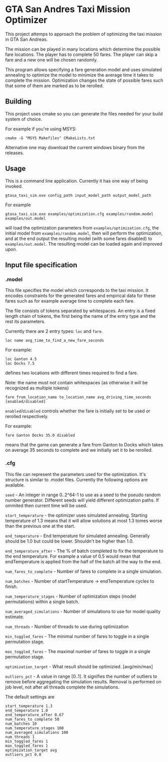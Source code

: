 # GTA San Andres Taxi Mission Optimizer

This project attemps to approach the problem of optimizing the taxi mission in GTA San Andreas.

The mission can be played in many locations which determine the possible fare locations. The player has to complete 50 fares. The player can skip a fare and a new one will be chosen randomly.

This program allows specifying a fare generation model and uses simulated annealing to optimize the model to minimize the average time it takes to complete the mission. Optimization changes the state of possible fares such that some of them are marked as to be rerolled.

## Building

This project uses cmake so you can generate the files needed for your build system of choice.

For example if you're using MSYS:
```
cmake -G "MSYS Makefiles" CMakeLists.txt
```

Alternative one may download the current windows binary from the releases.

## Usage

This is a command line application. Currently it has one way of being invoked.
```
gtasa_taxi_sim.exe config_path input_model_path output_model_path
```

For example
```
gtasa_taxi_sim.exe examples/optimization.cfg examples/random.model examples/out.model
```
will load the optimization parameters from `examples/optimization.cfg`, the initial model from `examples/random.model`, then will perform the optimization, and at the end output the resulting model (with some fares disabled) to `examples/out.model`. The resulting model can be loaded again and improved upon.

## Input file specification

### .model

This file specifies the model which corresponds to the taxi mission. It encodes constraints for the generated fares and empirical data for these fares such as for example average time to complete each fare.

The file consists of tokens separated by whitespaces. An entry is a fixed length chain of tokens, the first being the name of the entry type and the rest its parameters.

Currently there are 2 entry types: `loc` and `fare`.

```
loc name avg_time_to_find_a_new_fare_seconds
```

For example:
```
loc Ganton 4.5
loc Docks 7.5
```

defines two locations with different times required to find a fare.

Note: the name must not contain whitespaces (as otherwise it will be recognized as multiple tokens)

```
fare from_location_name to_location_name avg_driving_time_seconds [enabled/disabled]
```

`enabled`/`disabled` controls whether the fare is initially set to be used or rerolled respectively.

For example:
```
fare Ganton Docks 35.0 disabled
```

means that the game can generate a fare from Ganton to Docks which takes on average 35 seconds to complete and we initially set it to be rerolled.

### .cfg

This file can represent the parameters used for the optimization. It's structure is similar to .model files. Currently the following options are available.

`seed` - An integer in range 0..2^64-1 to use as a seed to the pseudo random number generator. Different seeds will yield different optimization paths. If ommited then current time will be used.

`start_temperature` - the optimizer uses simulated annealing. Starting temperature of 1.3 means that it will allow solutions at most 1.3 tomes worse than the previous one at the start.

`end_temperature` - End temperature for simulated annealing. Generally should be 1.0 but could be lower. Shouldn't be higher than 1.0.

`end_temperature_after` - The % of batch completed to fix the temperature to the end temperature. For example a value of 0.5 would mean that endTemperature is applied from the half of the batch all the way to the end.

`num_fares_to_complete` - Number of fares to complete in a single simulation.

`num_batches` - Number of startTemperature -> endTemperature cycles to finish.

`num_temperature_stages` - Number of optimization steps (model permutations) within a single batch.

`num_averaged_simulations` - Number of simulations to use for model quality estimate.

`num_threads` - Number of threads to use during optimization

`min_toggled_fares` - The minimal number of fares to toggle in a single permutation stage.

`max_toggled_fares` - The maximal number of fares to toggle in a single permutation stage.

`optimization_target` - What result should be optimizied. [avg/min/max]

`outliers_pct` - A value in range [0..1]. It signifies the number of outliers to remove before aggregating the simulation results. Removal is performed on job level, not after all threads complete the simulations.

The default settings are

```
start_temperature 1.3
end_temperature 1.0
end_temperature_after 0.67
num_fares_to_complete 50
num_batches 10
num_temperature_stages 100
num_averaged_simulations 100
num_threads 1
min_toggled_fares 1
max_toggled_fares 1
optimization_target avg
outliers_pct 0.0
```